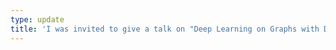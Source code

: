 ```yaml
---
type: update
title: 'I was invited to give a talk on "Deep Learning on Graphs with Differential Privacy" at [Imperial-X](https://ix.imperial.ac.uk/), Imperial College London. The slides can be downloaded from [here](/files/slides/23.03.22-ImperialX.pdf).'
---
```

